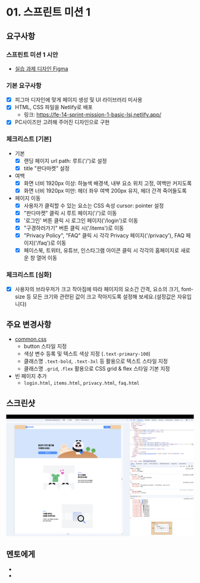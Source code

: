 # 01. 스프린트 미션 1

## 요구사항

### 스프린트 미션 1 시안

- [실습 과제 디자인 Figma](https://www.figma.com/file/IVkRlYWHY74QlgmxqA99Ym/%EC%8A%A4%ED%94%84%EB%A6%B0%ED%8A%B8-%EB%AF%B8%EC%85%98?type=design&node-id=55-1511&mode=design&t=bKrRR4qOAWuHB3fx-0)

### 기본 요구사항

- [x] 피그마 디자인에 맞게 페이지 생성 및 UI 라이브러리 미사용
- [x] HTML, CSS 파일을 Netlify로 배포
  - 링크: https://fe-14-sprint-mission-1-basic-lsj.netlify.app/
- [x] PC사이즈만 고려해 주어진 디자인으로 구현

### 체크리스트 [기본]

- 기본
  - [x] 랜딩 페이지 url path: 루트('/')로 설정
  - [x] title "판다마켓" 설정

- 여백
  - [x] 화면 너비 1920px 이상: 하늘색 배경색, 내부 요소 위치 고정, 여백만 커지도록
  - [x] 화면 너비 1920px 미만: 헤더 좌우 여백 200px 유지, 헤더 간격 죽어들도록

- 페이지 이동
  - [x] 사용자가 클릭할 수 있는 요소는 CSS 속성 cursor: pointer 설정
  - [x] "판다마켓" 클릭 시 루트 페이지('/')로 이동
  - [x] '로그인' 버튼 클릭 시 로그인 페이지('/login')로 이동
  - [x] "구경하러가기" 버튼 클릭 시('/items')로 이동
  - [x] "Privacy Policy", "FAQ" 클릭 시 각각 Privacy 페이지('/privacy'), FAQ 페이지('/faq')로 이동
  - [x] 페이스북, 트위터, 유튜브, 인스타그램 아이콘 클릭 시 각각의 홈페이지로 새로운 창 열어 이동

### 체크리스트 [심화]

- [x] 사용자의 브라우저가 크고 작아짐에 따라 페이지의 요소간 간격, 요소의 크기, font-size 등 모든 크기와 관련된 값이 크고 작아지도록 설정해 보세요.(설정값은 자유입니다)

## 주요 변경사항

- [common.css](./styles/common.css)
  - button 스타일 지정
  - 색상 변수 등록 및 텍스트 색상 지정 (`.text-primary-100`)
  - 클래스명 `.text-bold`, `.text-3xl` 등 활용으로 텍스트 스타일 지정
  - 클래스명 `.grid`, .`flex` 활용으로 CSS grid & flex 스타일 기본 지정
- 빈 페이지 추가
  - `login.html`, `items.html`, `privacy.html`, `faq.html`

## 스크린샷

![desktop-page-image](./assets/screenshot/landing-page-desktop.png)

## 멘토에게

-
- 
